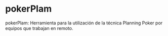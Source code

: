 # pokerPlam
pokerPlam: Herramienta para la utilización de la técnica Planning Poker por equipos que trabajan en remoto.
